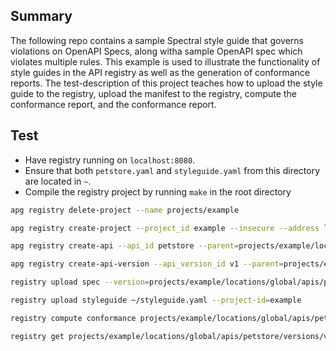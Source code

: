 ## Summary

The following repo contains a sample Spectral style guide that governs violations on OpenAPI Specs, along witha sample OpenAPI spec which violates multiple rules. This example is used to illustrate the functionality of style guides in the API registry as well as the generation of conformance reports. The test-description of this project teaches how to upload the style guide to the registry, upload the manifest to the registry, compute the conformance report, and the conformance report.

## Test

- Have registry running on `localhost:8080`.
- Ensure that both `petstore.yaml` and `styleguide.yaml` from this directory are located in `~`.
- Compile the registry project by running `make` in the root directory

```bash
apg registry delete-project --name projects/example

apg registry create-project --project_id example --insecure --address localhost:8080

apg registry create-api --api_id petstore --parent=projects/example/locations/global

apg registry create-api-version --api_version_id v1 --parent=projects/example/locations/global/apis/petstore

registry upload spec --version=projects/example/locations/global/apis/petstore/versions/v1 --style=openapi ~/petstore.yaml

registry upload styleguide ~/styleguide.yaml --project-id=example

registry compute conformance projects/example/locations/global/apis/petstore/versions/v1/specs/petstore.yaml --plugin=true

registry get projects/example/locations/global/apis/petstore/versions/v1/specs/petstore.yaml/artifacts/conformance-apilinterstyleguide --contents
```
